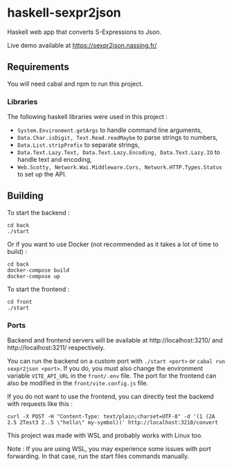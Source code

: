# haskell-sexpr2json

Haskell web app that converts S-Expressions to Json.

Live demo available at https://sexpr2json.nassing.fr/

## Requirements

You will need cabal and npm to run this project.

### Libraries

The following haskell libraries were used in this project :

- `System.Environment.getArgs` to handle command line arguments,
- `Data.Char.isDigit, Text.Read.readMaybe` to parse strings to numbers,
- `Data.List.stripPrefix` to separate strings,
- `Data.Text.Lazy.Text, Data.Text.Lazy.Encoding, Data.Text.Lazy.IO` to handle text and encoding,
- `Web.Scotty, Network.Wai.Middleware.Cors, Network.HTTP.Types.Status` to set up the API.

## Building

To start the backend :
```
cd back
./start
```

Or if you want to use Docker (not recommended as it takes a lot of time to build) :
```
cd back
docker-compose build
docker-compose up
```

To start the frontend :
```
cd front
./start
```

### Ports

Backend and frontend servers will be available at http://localhost:3210/ and http://localhost:3211/ respectively.

You can run the backend on a custom port with `./start <port>` or `cabal run sexpr2json <port>`. If you do, you must also change the environment variable `VITE_API_URL` in the `front/.env` file. The port for the frontend can also be modified in the `front/vite.config.js` file.

If you do not want to use the frontend, you can directly test the backend with requests like this :

```
curl -X POST -H "Content-Type: text/plain;charset=UTF-8" -d '(1 (2A 2.5 2Test3 2..5 \"hello\" my-symbol))' http://localhost:3210/convert
```

This project was made with WSL and probably works with Linux too.

Note : If you are using WSL, you may experience some issues with port forwarding. In that case, run the start files commands manually.